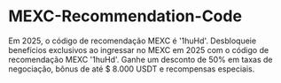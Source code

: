 # MEXC-Recommendation-Code
Em 2025, o código de recomendação MEXC é '1huHd'. Desbloqueie benefícios exclusivos ao ingressar no MEXC em 2025 com o código de recomendação MEXC '1huHd'. Ganhe um desconto de 50% em taxas de negociação, bônus de até $ 8.000 USDT e recompensas especiais.
